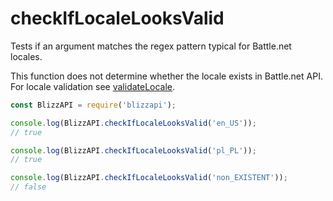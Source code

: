 # checkIfLocaleLooksValid

Tests if an argument matches the regex pattern typical for Battle.net locales.

This function does not determine whether the locale exists in Battle.net API. For locale validation see [validateLocale](/docs/utils/validateLocale.html). 

```js
const BlizzAPI = require('blizzapi');

console.log(BlizzAPI.checkIfLocaleLooksValid('en_US'));
// true

console.log(BlizzAPI.checkIfLocaleLooksValid('pl_PL'));
// true

console.log(BlizzAPI.checkIfLocaleLooksValid('non_EXISTENT'));
// false

```